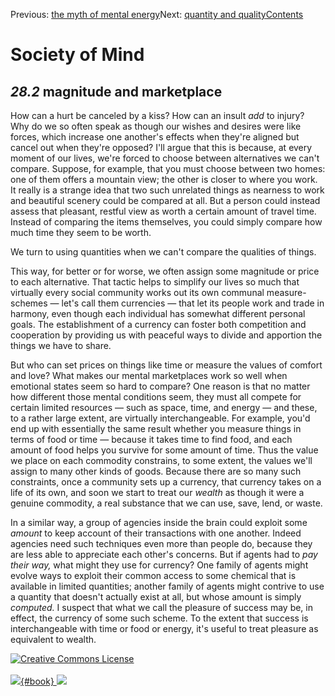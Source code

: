 <div class="chapnav">

<span class="prev">Previous: [the myth of mental
energy](./som-28.1.html)</span><span class="next">Next: [quantity and
quality](./som-28.3.html)</span><span
class="contents">[Contents](index.html)</span>
<div class="titlebar">

Society of Mind
===============

</div>

</div>

*28.2* magnitude and marketplace
--------------------------------

How can a hurt be canceled by a kiss? How can an insult *add* to injury?
Why do we so often speak as though our wishes and desires were like
forces, which increase one another's effects when they're aligned but
cancel out when they're opposed? I'll argue that this is because, at
every moment of our lives, we're forced to choose between alternatives
we can't compare. Suppose, for example, that you must choose between two
homes: one of them offers a mountain view; the other is closer to where
you work. It really is a strange idea that two such unrelated things as
nearness to work and beautiful scenery could be compared at all. But a
person could instead assess that pleasant, restful view as worth a
certain amount of travel time. Instead of comparing the items
themselves, you could simply compare how much time they seem to be
worth.

We turn to using quantities when we can't compare the qualities of
things.

This way, for better or for worse, we often assign some magnitude or
price to each alternative. That tactic helps to simplify our lives so
much that virtually every social community works out its own communal
measure-schemes — let's call them currencies — that let its people work
and trade in harmony, even though each individual has somewhat different
personal goals. The establishment of a currency can foster both
competition and cooperation by providing us with peaceful ways to divide
and apportion the things we have to share.

But who can set prices on things like time or measure the values of
comfort and love? What makes our mental marketplaces work so well when
emotional states seem so hard to compare? One reason is that no matter
how different those mental conditions seem, they must all compete for
certain limited resources — such as space, time, and energy — and these,
to a rather large extent, are virtually interchangeable. For example,
you'd end up with essentially the same result whether you measure things
in terms of food or time — because it takes time to find food, and each
amount of food helps you survive for some amount of time. Thus the value
we place on each commodity constrains, to some extent, the values we'll
assign to many other kinds of goods. Because there are so many such
constraints, once a community sets up a currency, that currency takes on
a life of its own, and soon we start to treat our *wealth* as though it
were a genuine commodity, a real substance that we can use, save, lend,
or waste.

In a similar way, a group of agencies inside the brain could exploit
some *amount* to keep account of their transactions with one another.
Indeed agencies need such techniques even more than people do, because
they are less able to appreciate each other's concerns. But if agents
had to *pay their way,* what might they use for currency? One family of
agents might evolve ways to exploit their common access to some chemical
that is available in limited quantities; another family of agents might
contrive to use a quantity that doesn't actually exist at all, but whose
amount is simply *computed.* I suspect that what we call the pleasure of
success may be, in effect, the currency of some such scheme. To the
extent that success is interchangeable with time or food or energy, it's
useful to treat pleasure as equivalent to wealth.

<div class="footer">

[![Creative Commons
License](http://i.creativecommons.org/l/by-nc-sa/3.0/80x15.png)](http://creativecommons.org/licenses/by-nc-sa/3.0/deed.en_US)\
\
[![](./images/som_book.jpeg){#book}
![](./images/a_logo_17.gif)](http://www.amazon.com/gp/product/0671657135?ie=UTF8&camp=1789&creativeASIN=0671657135&linkCode=xm2&tag=marvinminsky)

</div>

